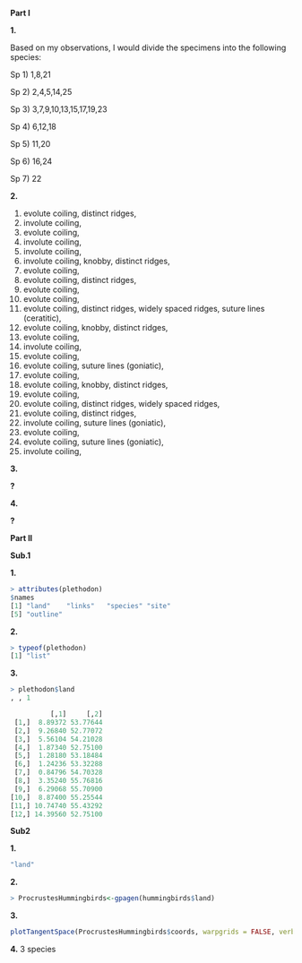 **Part I**

**1.** 

Based on my observations, I would divide the specimens into the following species:

Sp 1) 1,8,21

Sp 2) 2,4,5,14,25

Sp 3) 3,7,9,10,13,15,17,19,23

Sp 4) 6,12,18

Sp 5) 11,20

Sp 6) 16,24

Sp 7) 22

**2.**

1) evolute coiling, distinct ridges, 
2) involute coiling, 
3) evolute coiling, 
4) involute coiling, 
5) involute coiling, 
6) involute coiling, knobby, distinct ridges, 
7) evolute coiling, 
8) evolute coiling, distinct ridges, 
9) evolute coiling, 
10) evolute coiling, 
11) evolute coiling, distinct ridges, widely spaced ridges, suture lines (ceratitic), 
12) evolute coiling, knobby, distinct ridges, 
13) evolute coiling, 
14) involute coiling, 
15) evolute coiling, 
16) evolute coiling, suture lines (goniatic), 
17) evolute coiling, 
18) evolute coiling, knobby, distinct ridges, 
19) evolute coiling, 
20) evolute coiling, distinct ridges, widely spaced ridges,
21) evolute coiling, distinct ridges, 
22) involute coiling, suture lines (goniatic), 
23) evolute coiling, 
24) evolute coiling, suture lines (goniatic), 
25) involute coiling,

**3.**

**?**

**4.**

**?**

**Part II**

**Sub.1**

**1.**

````R
> attributes(plethodon)
$names
[1] "land"    "links"   "species" "site"   
[5] "outline"
````

**2.**

````R
> typeof(plethodon)
[1] "list"
````

**3.**

````R
> plethodon$land
, , 1

          [,1]     [,2]
 [1,]  8.89372 53.77644
 [2,]  9.26840 52.77072
 [3,]  5.56104 54.21028
 [4,]  1.87340 52.75100
 [5,]  1.28180 53.18484
 [6,]  1.24236 53.32288
 [7,]  0.84796 54.70328
 [8,]  3.35240 55.76816
 [9,]  6.29068 55.70900
[10,]  8.87400 55.25544
[11,] 10.74740 55.43292
[12,] 14.39560 52.75100
````
**Sub2**

**1.**
````R
"land"
````

**2.**
````R
> ProcrustesHummingbirds<-gpagen(hummingbirds$land)
````

**3.**
````R
plotTangentSpace(ProcrustesHummingbirds$coords, warpgrids = FALSE, verbose = FALSE)
````

**4.**
3 species
